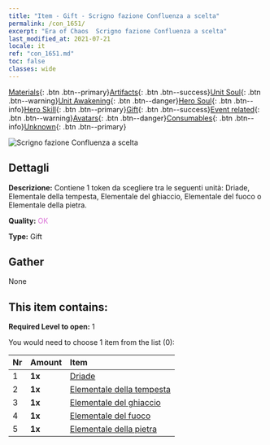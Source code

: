 ```yaml
---
title: "Item - Gift - Scrigno fazione Confluenza a scelta"
permalink: /con_1651/
excerpt: "Era of Chaos  Scrigno fazione Confluenza a scelta"
last_modified_at: 2021-07-21
locale: it
ref: "con_1651.md"
toc: false
classes: wide
---
```

 [Materials](/ItemsIT/){: .btn .btn--primary}[Artifacts](/ItemsIT/Artifacts/){: .btn .btn--success}[Unit Soul](/ItemsIT/UnitSoul/){: .btn .btn--warning}[Unit Awakening](/ItemsIT/UnitAwakening/){: .btn .btn--danger}[Hero Soul](/ItemsIT/HeroSoul/){: .btn .btn--info}[Hero Skill](/ItemsIT/HeroSkill/){: .btn .btn--primary}[Gift](/ItemsIT/Gift/){: .btn .btn--success}[Event related](/ItemsIT/Events/){: .btn .btn--warning}[Avatars](/ItemsIT/Avatars/){: .btn .btn--danger}[Consumables](/ItemsIT/Consumables/){: .btn .btn--info}[Unknown](/ItemsIT/Unknown/){: .btn .btn--primary}

 ![Scrigno fazione Confluenza a scelta](/images/t/i_907267.png)

## Dettagli
 **Descrizione:** Contiene 1 token da scegliere tra le seguenti unità: Driade, Elementale della tempesta, Elementale del ghiaccio, Elementale del fuoco o Elementale della pietra.

 **Quality:** <span style="color: #DA70D6">OK</span>

 **Type:** Gift

## Gather

  None

## This item contains:

 **Required Level to open:** 1

 You would need to choose 1 item from the list (0):

  | Nr | Amount |     Item    |
  |:---|:-------|:------------|
  | 1 |  **1x** | [Driade](/ItemsIT/unt_262/) |  | 
  | 2 |  **1x** | [Elementale della tempesta](/ItemsIT/unt_263/) |  | 
  | 3 |  **1x** | [Elementale del ghiaccio](/ItemsIT/unt_264/) |  | 
  | 4 |  **1x** | [Elementale del fuoco](/ItemsIT/unt_265/) |  | 
  | 5 |  **1x** | [Elementale della pietra](/ItemsIT/unt_266/) |  | 
